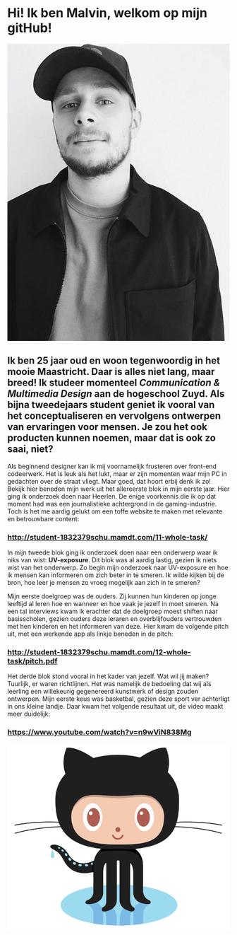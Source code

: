 # Hi! Ik ben **Malvin**, welkom op mijn gitHub!

![GitHub Logo](/img/mlv.jpg)

## Ik ben 25 jaar oud en woon tegenwoordig in het mooie Maastricht. Daar is alles niet lang, maar breed! Ik studeer momenteel *Communication & Multimedia Design* aan de hogeschool Zuyd. Als bijna tweedejaars student geniet ik vooral van het conceptualiseren en vervolgens ontwerpen van ervaringen voor mensen. Je zou het ook producten kunnen noemen, maar dat is ook zo saai, niet?

Als beginnend designer kan ik mij voornamelijk frusteren over front-end codeerwerk. Het is leuk als het lukt, maar er zijn momenten waar mijn PC in gedachten over de straat vliegt. Maar goed, dat hoort erbij denk ik zo! Bekijk hier beneden mijn werk uit het allereerste blok in mijn eerste jaar. Hier ging ik onderzoek doen naar Heerlen. De enige voorkennis die ik op dat moment had was een journalistieke achtergrond in de gaming-industrie. Toch is het me aardig gelukt om een toffe website te maken met relevante en betrouwbare content:

### http://student-1832379schu.mamdt.com/11-whole-task/

In mijn tweede blok ging ik onderzoek doen naar een onderwerp waar ik niks van wist: **UV-exposure**. Dit blok was al aardig lastig, gezien ik niets wist van het onderwerp. Zo begin mijn onderzoek naar UV-exposure en hoe ik mensen kan informeren om zich beter in te smeren. Ik wilde kijken bij de bron, hoe leer je mensen zo vroeg mogelijk aan zich in te smeren?

Mijn eerste doelgroep was de ouders. Zij kunnen hun kinderen op jonge leeftijd al leren hoe en wanneer en hoe vaak je jezelf in moet smeren. Na een tal interviews kwam ik erachter dat de doelgroep moest shiften naar basisscholen, gezien ouders deze leraren en overblijfouders vertrouwden met hen kinderen en het informeren van deze. Hier kwam de volgende pitch uit, met een werkende app als linkje beneden in de pitch:

### http://student-1832379schu.mamdt.com/12-whole-task/pitch.pdf

Het derde blok stond vooral in het kader van jezelf. Wat wil jij maken? Tuurlijk, er waren richtlijnen. Het was namelijk de bedoeling dat wij als leerling een willekeurig gegenereerd kunstwerk of design zouden ontwerpen. Mijn eerste keus was basketbal, gezien deze sport ver achterligt in ons kleine landje. Daar kwam het volgende resultaat uit, de video maakt meer duidelijk:

### https://www.youtube.com/watch?v=n9wViN838Mg



![GitHub Logo](/img/Octocat.png)
